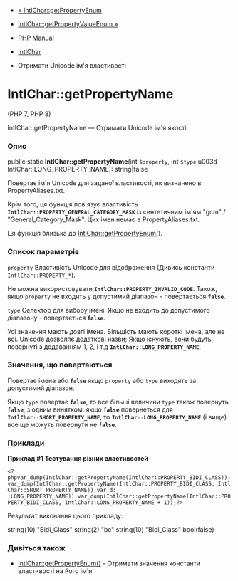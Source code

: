 - [« IntlChar::getPropertyEnum](intlchar.getpropertyenum.md)
- [IntlChar::getPropertyValueEnum
»](intlchar.getpropertyvalueenum.md)

- [PHP Manual](index.md)
- [IntlChar](class.intlchar.md)
- Отримати Unicode ім'я властивості

# IntlChar::getPropertyName

(PHP 7, PHP 8)

IntlChar::getPropertyName — Отримати Unicode ім'я якості

### Опис

public static **IntlChar::getPropertyName**(int `$property`, int `$type`
u003d IntlChar::LONG_PROPERTY_NAME): string\|false

Повертає ім'я Unicode для заданої властивості, як визначено в
PropertyAliases.txt.

Крім того, ця функція пов'язує властивість
**`IntlChar::PROPERTY_GENERAL_CATEGORY_MASK`** із синтетичним ім'ям
"gcm" / "General_Category_Mask". Цих імен немає в PropertyAliases.txt.

Ця функція близька до
[IntlChar::getPropertyEnum()](intlchar.getpropertyenum.md).

### Список параметрів

`property`
Властивість Unicode для відображення (Дивись константи
`IntlChar::PROPERTY_*`).

Не можна використовувати **`IntlChar::PROPERTY_INVALID_CODE`**. Також, якщо
`property` не входить у допустимий діапазон - повертається **`false`**.

`type`
Селектор для вибору імені. Якщо не входить до допустимого діапазону -
повертається **`false`**.

Усі значення мають довгі імена. Більшість мають короткі імена, але
не всі. Unicode дозволяє додаткові назви; Якщо існують, вони
будуть повернуті з додаванням 1, 2, і т.д
**`IntlChar::LONG_PROPERTY_NAME`**.

### Значення, що повертаються

Повертає імена або **`false`** якщо `property` або `type` виходять за
допустимий діапазон.

Якщо `type` повертає **`false`**, то все більші величини `type`
також повернуть **`false`**, з одним винятком: якщо **`false`** повернеться
для **`IntlChar::SHORT_PROPERTY_NAME`**, то
**`IntlChar::LONG_PROPERTY_NAME`** (і вище) все ще можуть повернути не
**`false`**.

### Приклади

**Приклад #1 Тестування різних властивостей**

` <?phpvar_dump(IntlChar::getPropertyName(IntlChar::PROPERTY_BIDI_CLASS));var_dump(IntlChar::getPropertyName(IntlChar::PROPERTY_BIDI_CLASS, IntlChar::SHORT_PROPERTY_NAME));var_d: :LONG_PROPERTY_NAME));var_dump(IntlChar::getPropertyName(IntlChar::PROPERTY_BIDI_CLASS, IntlChar::LONG_PROPERTY_NAME + 1));?> `

Результат виконання цього прикладу:

string(10) "Bidi_Class"
string(2) "bc"
string(10) "Bidi_Class"
bool(false)

### Дивіться також

- [IntlChar::getPropertyEnum()](intlchar.getpropertyenum.md) -
Отримати значення константи властивості на його ім'я
